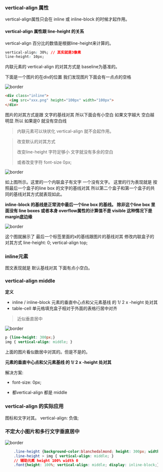 ### vertical-align 属性



vertical-align属性只会在 inline 或 inline-block 的时候才起作用。


#### vertical-align 属性跟 line-height 的关系

vertical-align 百分比的数值是根据line-height来计算的。
```css
vertical-align: 30%; // 其实就是3像素
line-height: 10px;
```



内联元素的 vertical-align 的对其方式是 baseline为基准的。

下面是一个图片的在div的位置 我们发现图片下面会有一点点的空格

![border](https://raw.githubusercontent.com/facebook201/HTML-CSS/master/img/lineheight.png)

```html
<div class="inline">
  <img src="xxx.png" height="100px" width="100px">
</div>	
```

图片的对其方式是跟 文字的基线对其 所以下面会有小空白 如果文字越大 空白越明显 所以 如果是0 就没有空白线

> 内联元素可以块状化 vertical-align 就不会起作用。

>改变默认的对其方式 
>
>
>
>改变line-height 字符足够小 文字就没有多余的空白
>
>
>
>或者改变字符 font-size 0px;



![border](https://raw.githubusercontent.com/facebook201/HTML-CSS/master/img/baseline.png)



如上图所示。这里的一个内联盒子有文字 一个没有文字。 这里的行为表现就是 按照最后一个盒子的line box 的文字的基线对其 所以第二个盒子和第一个盒子的共同的基线对其方式就表现如此。



**inline-block 的基线是正常流中最后一个line box 的基线。 除非这个line box 里面没有 line boxes 或者本身 overflow属性的计算值不是 visible 这种情况下是 margin底边缘**



![border](https://raw.githubusercontent.com/facebook201/HTML-CSS/master/img/baselinetext.png)

这个图就展示了 最后一个标签里面的x的基线跟图片的基线对其 修改内联盒子的对其方式 line-height: 0;  vertical-align top;



### inline元素

图文表现就是 默认基线对其 下面有点小空白。



### vertical-align middle

**定义**

* inline / inline-block 元素的垂直中心点和父元素基线 的 1/ 2 x -height 处对其
* table-cell 单元格填充盒子相对于外面的表格行居中对齐



> 近似垂直居中

![border](https://raw.githubusercontent.com/facebook201/HTML-CSS/master/img/vertical.png)

```css
p {line-height: 300px;}
img { vertical-align: middle; }
```

上面的图片看似数居中对其的。但是不是的。

**元素的垂直中心点和父元素基线 的 1/ 2 x -height 处对其**  



解决方案:

* font-size: 0px;

* 都vertical-align 都是 middle



### vertical-align 的实际应用

图标和文字对其。 vertical-align: 负值; 





### 不定大小图片和多行文字垂直居中

![border](https://raw.githubusercontent.com/facebook201/HTML-CSS/master/img/middle1.png)

```css
    .line-height {background-color:blanchedalmond; height: 300px; width: 600px; }
    .line-height > img { vertical-align: middle; }
	// 辅助元素 height 100% width 0 
    .font{height: 100%; vertical-align: middle; display: inline-block;}
```





















